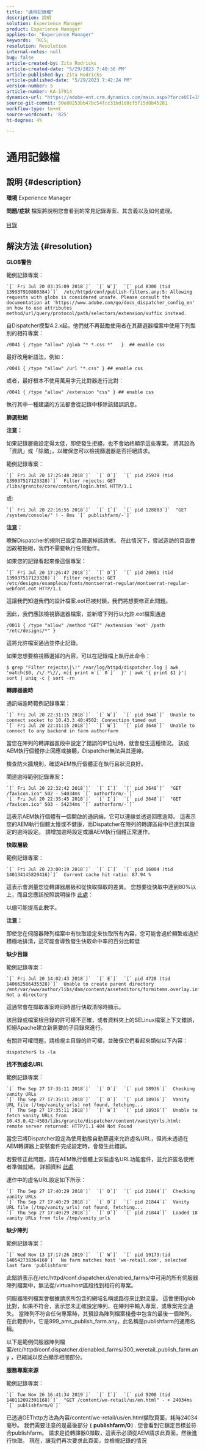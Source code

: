 ```yaml
---
title: "通用記錄檔"
description: 說明
solution: Experience Manager
product: Experience Manager
applies-to: "Experience Manager"
keywords: 「KCS」
resolution: Resolution
internal-notes: null
bug: false
article-created-by: Zita Rodricks
article-created-date: "5/29/2023 7:40:36 PM"
article-published-by: Zita Rodricks
article-published-date: "5/29/2023 7:42:24 PM"
version-number: 5
article-number: KA-17914
dynamics-url: "https://adobe-ent.crm.dynamics.com/main.aspx?forceUCI=1&pagetype=entityrecord&etn=knowledgearticle&id=0101ceaa-58fe-ed11-8f6e-6045bd0063aa"
source-git-commit: 50e00253bb47bc54fcc31bd1d8cf5f15d0b45281
workflow-type: tm+mt
source-wordcount: '825'
ht-degree: 4%

---
```


# 通用記錄檔

## 說明 {#description}

<b>環境</b>
Experience Manager


<b>問題/症狀</b>
檔案將說明您會看到的常見記錄專案、其含義以及如何處理。
<br> <br>[目錄](https://experienceleague.adobe.com/docs/experience-cloud-kcs/kbarticles/KA-17490.html?lang=zh-Hant)

## 解決方法 {#resolution}


<b>GLOB警告</b>

範例記錄專案：


```
`[` Fri Jul 20 03:35:09 2018`]`  `[` W`]`  `[` pid 8300 (tid 139937910880384)`]`  /etc/httpd/conf/publish-filters.any:5: Allowing requests with globs is considered unsafe. Please consult the documentation at 'https://www.adobe.com/go/docs_dispatcher_config_en' on how to use attributes method/url/query/protocol/path/selectors/extension/suffix instead.
```


自Dispatcher模型4.2.x起，他們就不再鼓勵使用者在其篩選器檔案中使用下列型別的相符專案：


```
/0041 { /type "allow" /glob "* *.css *"   }  ## enable css
```


最好改用新語法，例如：


```
/0041 { /type "allow" /url "*.css" } ## enable css
```


或者，最好根本不使用萬用字元比對器進行比對：


```
/0041 { /type "allow" /extension "css" } ## enable css
```


執行其中一種建議的方法都會從記錄中移除該錯誤訊息。



<b>篩選拒絕</b>

<b>注意：</b>

如果記錄層級設定得太低，即使發生拒絕，也不會始終顯示這些專案。 將其設為「資訊」或「除錯」，以確保您可以檢視篩選器是否拒絕請求。

範例記錄專案：


```
`[` Fri Jul 20 17:25:48 2018`]`  `[` D`]`  `[` pid 25939 (tid 139937517123328)`]`  Filter rejects: GET /libs/granite/core/content/login.html HTTP/1.1
```


或:


```
`[` Fri Jul 20 22:16:55 2018`]`  `[` I`]`  `[` pid 128803`]`  "GET /system/console/" ! - 8ms `[` publishfarm/-`]`
```


<b>注意：</b>

瞭解Dispatcher的規則已設定為篩選掉該請求。 在此情況下，嘗試造訪的頁面會因故被拒絕，我們不需要執行任何動作。

如果您的記錄看起來像這個專案：


```
`[` Fri Jul 20 17:26:47 2018`]`  `[` D`]`  `[` pid 20051 (tid 139937517123328)`]`  Filter rejects: GET /etc/designs/exampleco/fonts/montserrat-regular/montserrat-regular-webfont.eot HTTP/1.1
```


這讓我們知道我們的設計檔案.eot已被封鎖，我們將想要修正此問題。

因此，我們應該檢視篩選器檔案，並新增下列行以允許.eot檔案通過


```
/0011 { /type "allow" /method "GET" /extension 'eot' /path "/etc/designs/*" }
```


這將允許檔案通過並停止記錄。

如果您想要檢視篩選掉的內容，可以在記錄檔上執行此命令：


```
$ grep "Filter rejects\|\!" /var/log/httpd/dispatcher.log | awk 'match($0, /\/.*\//, m){ print m`[` 0`]`  }' | awk '{ print $1 }'| sort | uniq -c | sort -rn
```




<b>轉譯器逾時</b>

通訊端逾時範例記錄專案：


```
`[` Fri Jul 20 22:31:15 2018`]`  `[` W`]`  `[` pid 3648`]`  Unable to connect socket to 10.43.3.40:4502: Connection timed out 
`[` Fri Jul 20 22:31:15 2018`]`  `[` W`]`  `[` pid 3648`]`  Unable to connect to any backend in farm authorfarm
```


當您在陣列的轉譯器區段中設定了錯誤的IP位址時，就會發生這種情況。 該或AEM執行個體停止回應或接聽，Dispatcher無法與其連線。

檢查防火牆規則，確認AEM執行個體正在執行且狀況良好。

閘道逾時範例記錄專案：


```
`[` Fri Jul 20 22:32:42 2018`]`  `[` I`]`  `[` pid 3648`]`  "GET /favicon.ico" 502 - 54034ms `[` authorfarm/-`]`  
`[` Fri Jul 20 22:35:45 2018`]`  `[` I`]`  `[` pid 3648`]`  "GET /favicon.ico" 503 - 54234ms `[` authorfarm/-`]`
```


這表示AEM執行個體有一個開啟的通訊端，它可以連線並透過回應逾時。 這表示您的AEM執行個體太慢或不健康，而Dispatcher在陣列的轉譯區段中已達到其設定的逾時設定。 請增加逾時設定或讓AEM執行個體正常運作。



<b>快取層級</b>

範例記錄專案：


```
`[` Fri Jul 20 23:00:19 2018`]`  `[` I`]`  `[` pid 16004 (tid 140134145820416)`]`  Current cache hit ratio: 87.94 %
```


這表示會測量您從轉譯器層級和從快取擷取的差異。 您想要從快取中達到80%以上，而且您應該按照說明操作 [此處](https://experienceleague.adobe.com/docs/experience-cloud-kcs/kbarticles/KA-17458.html?lang=zh-Hant)：

以儘可能提高此數字。

<b>注意：</b>

即使您在伺服器陣列檔案中有快取設定來快取所有內容，您可能會過於頻繁或過於積極地排清，這可能會導致發生快取命中率的百分比較低



<b>缺少目錄</b>

範例記錄專案：


```
`[` Fri Jul 20 14:02:43 2018`]`  `[` E`]`  `[` pid 4728 (tid 140662586435328)`]`  Unable to create parent directory /mnt/var/www/author/libs/dam/content/asseteditors/formitems.overlay.infinity.json/application: Not a directory
```


這通常會在擷取專案時同時進行快取清除時顯示。

該目錄或檔案根目錄的許可權不正確，或者資料夾上的SELinux檔案上下文錯誤，拒絕Apache建立新需要的子目錄來進行。

有關許可權問題，請檢視主目錄的許可權，並確保它們看起來類似以下內容：


```
dispatcher$ ls -la
```




<b>找不到虛名URL</b>

範例記錄專案：


```
`[` Thu Sep 27 17:35:11 2018`]`  `[` D`]`  `[` pid 18936`]`  Checking vanity URLs 
`[` Thu Sep 27 17:35:11 2018`]`  `[` D`]`  `[` pid 18936`]`  Vanity URL file (/tmp/vanity_urls) not found, fetching... 
`[` Thu Sep 27 17:35:11 2018`]`  `[` W`]`  `[` pid 18936`]`  Unable to fetch vanity URLs from 10.43.0.42:4503/libs/granite/dispatcher/content/vanityUrls.html: remote server returned: HTTP/1.1 404 Not Found
```


當您已將Dispatcher設定為使用動態自動篩選來允許虛名URL，但尚未透過在AEM轉譯器上安裝套件完成設定時，會發生此錯誤。

若要修正此問題，請在AEM執行個體上安裝虛名URL功能套件，並允許匿名使用者準備就緒。 詳細資料 [此處](https://experienceleague.adobe.com/docs/experience-cloud-kcs/kbarticles/KA-17463.html?lang=zh-Hant)

運作中的虛名URL設定如下所示：


```
`[` Thu Sep 27 17:40:29 2018`]`  `[` D`]`  `[` pid 21844`]`  Checking vanity URLs 
`[` Thu Sep 27 17:40:29 2018`]`  `[` D`]`  `[` pid 21844`]`  Vanity URL file (/tmp/vanity_urls) not found, fetching... 
`[` Thu Sep 27 17:40:29 2018`]`  `[` D`]`  `[` pid 21844`]`  Loaded 18 vanity URLs from file /tmp/vanity_urls
```




<b>缺少陣列</b>

範例記錄專案：


```
`[` Wed Nov 13 17:17:26 2019`]`  `[` W`]`  `[` pid 19173:tid 140542738364160`]`  No farm matches host 'we-retail.com', selected last farm 'publishfarm'
```


此錯誤表示在/etc/httpd/conf.dispatcher.d/enabled_farms/中可用的所有伺服器陣列檔案中，無法從/virtualhost區段找到相符的專案。

伺服器陣列檔案會根據請求所包含的網域名稱或路徑來比對流量。 這會使用glob比對，如果不符合，表示您未正確設定陣列、在陣列中輸入專案，或專案完全遺失。 當陣列不符合任何專案時，其預設為陣列檔案棧疊中包含的最後一個陣列。 在此範例中，它是999_ams_publish_farm.any，此名稱是publishfarm的通用名稱。

以下是範例伺服器陣列檔案/etc/httpd/conf.dispatcher.d/enabled_farms/300_weretail_publish_farm.any ，已縮減以反白顯示相關部分。



<b>服務專案來源</b>

範例記錄專案：


```
`[` Tue Nov 26 16:41:34 2019`]`  `[` I`]`  `[` pid 9208 (tid 140112092391168)`]`  "GET /content/we-retail/us/en.html" - + 24034ms `[` publishfarm/0`]`
```


已透過GEThttp方法為內容/content/we-retail/us/en.html擷取頁面，耗時24034毫秒。 我們需要注意的是最後部分 <b>`[` publishfarm/0`]` </b>. 您會看到它鎖定目標並符合publishfarm。 請求是從轉譯器0擷取，這表示必須從AEM請求此頁面，然後進行快取。 現在，讓我們再次要求此頁面，並檢視記錄的情況
